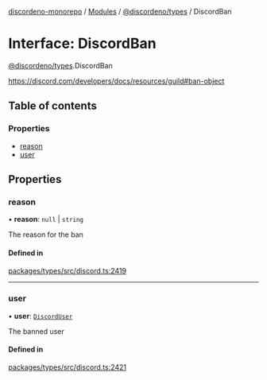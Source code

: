 [discordeno-monorepo](../README.md) / [Modules](../modules.md) / [@discordeno/types](../modules/discordeno_types.md) / DiscordBan

# Interface: DiscordBan

[@discordeno/types](../modules/discordeno_types.md).DiscordBan

https://discord.com/developers/docs/resources/guild#ban-object

## Table of contents

### Properties

- [reason](discordeno_types.DiscordBan.md#reason)
- [user](discordeno_types.DiscordBan.md#user)

## Properties

### reason

• **reason**: `null` \| `string`

The reason for the ban

#### Defined in

[packages/types/src/discord.ts:2419](https://github.com/deepsarda/discordeno/blob/c6dc30bb/packages/types/src/discord.ts#L2419)

---

### user

• **user**: [`DiscordUser`](discordeno_types.DiscordUser.md)

The banned user

#### Defined in

[packages/types/src/discord.ts:2421](https://github.com/deepsarda/discordeno/blob/c6dc30bb/packages/types/src/discord.ts#L2421)
